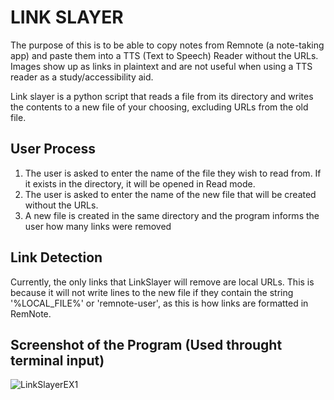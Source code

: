 # LINK SLAYER

The purpose of this is to be able to copy notes from Remnote (a note-taking app) and paste them into a TTS (Text to Speech) Reader without the URLs. 
Images show up as links in plaintext and are not useful when using a TTS reader as a study/accessibility aid.

Link slayer is a python script that reads a file from its directory and writes the contents to a new file of your choosing, excluding URLs from the old file.

## User Process
  
1. The user is asked to enter the name of the file they wish to read from. If it exists in the directory, it will be opened in Read mode.
2. The user is asked to enter the name of the new file that will be created without the URLs.
3. A new file is created in the same directory and the program informs the user how many links were removed

## Link Detection
Currently, the only links that LinkSlayer will remove are local URLs. This is because it will not write lines to the new file if they contain the string '%LOCAL_FILE%' or 'remnote-user', as this is how links are formatted in RemNote.

## Screenshot of the Program (Used throught terminal input)

![LinkSlayerEX1](https://github.com/Derv-OFlynn/LinkSlayer/Images/LinkSlayerEX1.png?raw=true)

